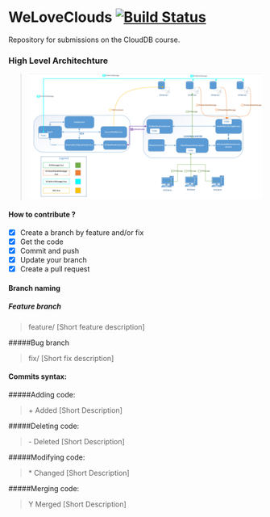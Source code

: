 # WeLoveClouds [![Build Status](https://travis-ci.com/benedekh/WeLoveClouds.svg?token=TkqqReeFN5GNomAvvTWP&branch=master)](https://travis-ci.com/benedekh/WeLoveClouds)
Repository for submissions on the CloudDB course.
### High Level Architechture
> <img src="architechture.PNG">

#### How to contribute ?
- [X] Create a branch by feature and/or fix
- [X] Get the code
- [X] Commit and push
- [X] Update your branch
- [X] Create a pull request

#### Branch naming

##### Feature branch
> feature/ [Short feature description]

#####Bug branch
> fix/ [Short fix description]

#### Commits syntax:

#####Adding code:
> \+ Added [Short Description]

#####Deleting code:
> \- Deleted [Short Description]

#####Modifying code:
> \* Changed [Short Description]

#####Merging code:
> Y Merged [Short Description]
